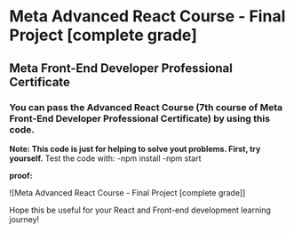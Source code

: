 # Meta Advanced React Course - Final Project [complete grade]
## Meta Front-End Developer Professional Certificate
### You can pass the Advanced React Course (7th course of Meta Front-End Developer Professional Certificate) by using this code.

**Note: This code is just for helping to solve yout problems. First, try yourself.**
Test the code with:
    -npm install
    -npm start
    
    
**proof:**

![Meta Advanced React Course - Final Project [complete grade]]


Hope this be useful for your React and Front-end development learning journey!
